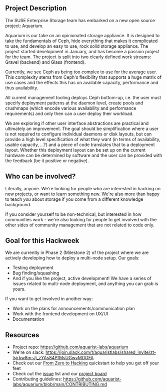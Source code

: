[comment]: # (Please use the project description to give an overview and updates)
[comment]: # (about the current state of your project)
[comment]: # (Why do you start this project, what's your interest?)

## Project Description

The SUSE Enterprise Storage team has embarked on a new open source project: Aquarium.

Aquarium is our take on an opinionated storage appliance. It is designed to take the fundamentals of Ceph, hide everything that makes it complicated to use, and develop an easy to use, rock solid storage appliance. The project started development in January, and has become a passion project for the team. The project is split into two clearly defined work streams: Gravel (backend) and Glass (frontend).

Currently, we see Ceph as being too complex to use for the average user. This complexity stems from Ceph's flexibility that supports a huge matrix of use cases and the effects this has on available capacity, performance and thus availability.

All current management tooling deploys Ceph bottom-up, i.e. the user must specify deployment patterns at the daemon level, create pools and crushmaps (which encode various availability and performance requirements) and only then can a user deploy their workload.

We are exploring if other user interface abstractions are practical and ultimately an improvement. The goal should be simplification where a user is not required to configure individual daemons or disk layouts, but can provide a high level specification of what they want (in terms of availability, usable capacity, ...?) and a piece of code translates that to a deployment layout. Whether this deployment layout can be set up on the current hardware can be determined by software and the user can be provided with the feedback (be it positive or negative).

## Who can be involved?

Literally, anyone. We're looking for people who are interested in hacking on new projects, or want to learn something new. We're also more than happy to teach *you* about storage if you come from a different knowledge background.

If you consider yourself to be non-technical, but interested in how communities work - we're also looking for people to get involved with the other sides of community management that are not related to code only.

[comment]: # (What are your goals to be achieved at the end of this Hackweek?)

## Goal for this Hackweek

We are currently in Phase 2 (Milestone 2) of the project where we are actively developing how to deploy a multi-node setup. Our goals:

- Testing deployment
- Bug finding/squashing
- And if you like the project, active development! We have a series of issues related to multi-node deployment, and anything you can grab is yours.

If you want to get involved in another way:

- Work on the plans for announcements/communication plan
- Work with the frontend development on UX/UI
- Documentation

[comment]: # (Please link to sources and other data here.)
[comment]: # (Prefer public repositories, such as GitHub!)

## Resources

- Project repo: https://github.com/aquarist-labs/aquarium
- We're on slack: https://join.slack.com/t/aquaristlabs/shared_invite/zt-lsjrkw8m-Jj_zYAs84PfMsUGwvMDOFA
- Check out our [From Zero to Hacking](https://github.com/aquarist-labs/aquarium/blob/main/doc/from-zero-to-hacking.md)
quickstart to help you get off your feet
- Check out the [issue](https://github.com/aquarist-labs/aquarium/issues) list and our [project board](https://github.com/orgs/aquarist-labs/projects/3)
- Contributing guidelines: https://github.com/aquarist-labs/aquarium/blob/main/CONTRIBUTING.md

[comment]: # (After creating the project, please add some keywords:)
[comment]: # (* What type of project mates are you looking for, which skills do you need or lack?)
[comment]: # (* Which keywords will help other people to find your project?)
